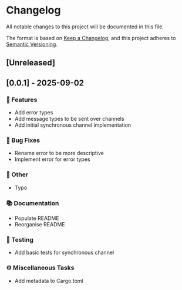 # Changelog

All notable changes to this project will be documented in this file.

The format is based on [Keep a Changelog](https://keepachangelog.com/en/1.0.0/),
and this project adheres to [Semantic Versioning](https://semver.org/spec/v2.0.0.html).

## [Unreleased]
## [0.0.1] - 2025-09-02

### 🚀 Features

- Add error types
- Add message types to be sent over channels
- Add initial synchronous channel implementation

### 🐛 Bug Fixes

- Rename error to be more descriptive
- Implement error for error types

### 💼 Other

- Typo

### 📚 Documentation

- Populate README
- Reorganise README

### 🧪 Testing

- Add basic tests for synchronous channel

### ⚙️ Miscellaneous Tasks

- Add metadata to Cargo.toml
